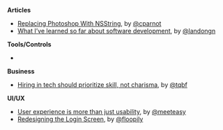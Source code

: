 **Articles**

* [Replacing Photoshop With NSString](http://cocoamine.net/blog/2015/03/20/replacing-photoshop-with-nsstring/), by [@cparnot](https://twitter.com/cparnot)
* [What I’ve learned so far about software development](https://medium.com/@landongn/12-years-later-what-i-ve-learned-about-being-a-software-engineer-d6e334d6e8a3), by [@landongn](https://twitter.com/landongn)

**Tools/Controls**

* 

**Business**

* [Hiring in tech should prioritize skill, not charisma](http://qz.com/362958), by [@tqbf](https://twitter.com/tqbf)

**UI/UX**

* [User experience is more than just usability](http://easilyeasy.com/ux-is-more-than-just-usability.html), by [@meeteasy](https://twitter.com/meeteasy)
* [Redesigning the Login Screen](https://www.gosquared.com/blog/login-screen-design-flow), by [@floopily](https://twitter.com/floopily)
